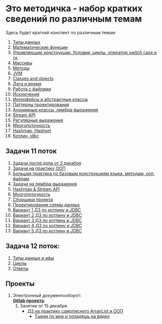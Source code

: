 # Это методичка - набор кратких сведений по различным темам
 Здесь будет краткий конспект по различным темам

1) [Типы данных](javabase1-datatypes.md) <br>
2) [Математические функции](javabase2-mathfunctions.md) <br>
3) [Управляющие конструкции. Условия, циклы, оператор switch case и тд](javabase3-control.md) <br>
4) [Массивы](javabase4-arrays.md) <br>
5) [Методы](javabase5-methods.md) <br>
6) [JVM](javabase6-jvm.md) <br>
7) [Classes and objects](javabase7-classes.md) <br>
8) [Дата и время](javabase8-date.md) <br>
9) [Работа с файлами](javabase9-files.md) <br>
10) [Исключения](javabase0-exceptions.md) <br>
11) [Интерфейсы и абстрактные классы](javabase1-interfaces.md) <br>
12) [Паттерны проектирования](javabase2-patterns.md) <br>
13) [Анонимные классы, лямбда-выражения](javabase3-anonymous-lambda.md) <br>
14) [Stream API](javabase4-stream-api.md) <br>
15) [Регулярные выражения](javabase5-regex.md) <br>
16) [Многопоточность](javabase6-multithreading.md) <br>
17) [Hashmap, Hashset](javabase7-hashmap.md) <br>
18) [Котлин, jdbc](kotlin1-intro-jdbc.md) <br>
## Задачи 11 поток

1) [Задачи после допа от 3 декабря](tasks/01-dop.md) <br>
2) [Задачи на практику ООП](tasks/02-oop-java.md) <br>
3) [Большая практика по базовым конструкциям языка, методам, ооп, файлам](tasks/03-big-practice.md) <br>
4) [Задачи на лямбда-выражения](tasks/04-lambda.md) <br>
5) [Hashmap & Stream API](tasks/05-hashmap.md) <br>
6) [Многопоточность](tasks/06-multithreading.md) <br>
7) [Сборщики проекта](tasks/07-mavengradle.md) <br>
8) [Проектирование схемы данных](tasks/08-db-arch.md) <br>
9) [Вариант 1 ДЗ по котлину и JDBC](tasks/09-01.md) <br>
10) [Вариант 2 ДЗ по котлину и JDBC](tasks/09-02.md) <br>
11) [Вариант 3 ДЗ по котлину и JDBC](tasks/09-03.md) <br>
12) [Вариант 4 ДЗ по котлину и JDBC](tasks/09-04.md) <br>
13) [Вариант 5 ДЗ по котлину и JDBC](tasks/09-05.md) <br>

## Задача 12 поток:
1) [Типы данных и ифы](tasks/01-data-types-conditions.md) <br>
2) [Циклы](tasks/02-cycles.md) <br>
3) [Ответы](tasks/03-responses.md) <br>

## Проекты
1) Электронный документооборот: <br>
   **[Gitlab проекта](https://git-itpark32.ru/students-projects/java/eleven-thread/edo)**: 
   1) Занятие от 15 декабря
      - [ДЗ на практику самописного ArrayList и ООП](projectsdo/01-task-practice-base-oop.md) <br>
        - [Тыкни по мне и попадешь на видео](https://disk.yandex.ru/i/k2Nht3FWL0gD-Q)
